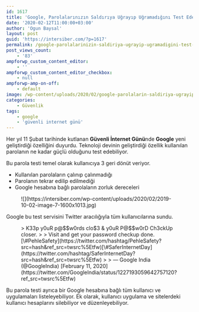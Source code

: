 ```yaml
---
id: 1617
title: 'Google, Parolalarınızın Saldırıya Uğrayıp Uğramadığını Test Edebiliyor'
date: '2020-02-12T11:00:00+03:00'
author: 'Ogun Baysal'
layout: post
guid: 'https://intersiber.com/?p=1617'
permalink: /google-parolalarinizin-saldiriya-ugrayip-ugramadigini-test-edebiliyor/
post_views_count:
    - '83'
ampforwp_custom_content_editor:
    - ''
ampforwp_custom_content_editor_checkbox:
    - null
ampforwp-amp-on-off:
    - default
image: /wp-content/uploads/2020/02/google-parolalarin-saldiriya-ugrayip-ugramadigini-test-edebiliyor.png
categories:
    - Güvenlik
tags:
    - google
    - 'güvenli internet günü'
---
```


Her yıl 11 Şubat tarihinde kutlanan **Güvenli İnternet Günü**nde **Google** yeni geliştirdiği özelliğini duyurdu. Teknoloji devinin geliştirdiği özellik kullanılan parolanın ne kadar güçlü olduğunu test edebiliyor.

Bu parola testi temel olarak kullanıcıya 3 geri dönüt veriyor.

- Kullanılan parolaların çalınıp çalınmadığı
- Parolanın tekrar edilip edilmediği
- Google hesabına bağlı parolaların zorluk dereceleri

<figure class="wp-block-image size-large">![](https://intersiber.com/wp-content/uploads/2020/02/2019-10-02-image-7-1600x1013.jpg)</figure>Google bu test servisini Twitter aracılığıyla tüm kullanıcılarına sundu.

<figure class="wp-block-embed-twitter wp-block-embed is-type-rich is-provider-twitter"><div class="wp-block-embed__wrapper">> K33p y0uR p@$$w0rds clo$3 &amp; y0uR P@$$w0rD Ch3ckUp closer.   
>   
> Visit <https://t.co/eHsNhSKIDW> and get your password checkup done. [\#PehleSafety](https://twitter.com/hashtag/PehleSafety?src=hash&ref_src=twsrc%5Etfw)[\#SaferInternetDay](https://twitter.com/hashtag/SaferInternetDay?src=hash&ref_src=twsrc%5Etfw)
> 
> — Google India (@GoogleIndia) [February 11, 2020](https://twitter.com/GoogleIndia/status/1227193059642757120?ref_src=twsrc%5Etfw)

<script async="" charset="utf-8" src="https://platform.twitter.com/widgets.js"></script></div></figure>Bu parola testi ayrıca bir Google hesabına bağlı tüm kullanıcı ve uygulamaları listeleyebiliyor. Ek olarak, kullanıcı uygulama ve sitelerdeki kullanıcı hesaplarını silebiliyor ve düzenleyebiliyor.